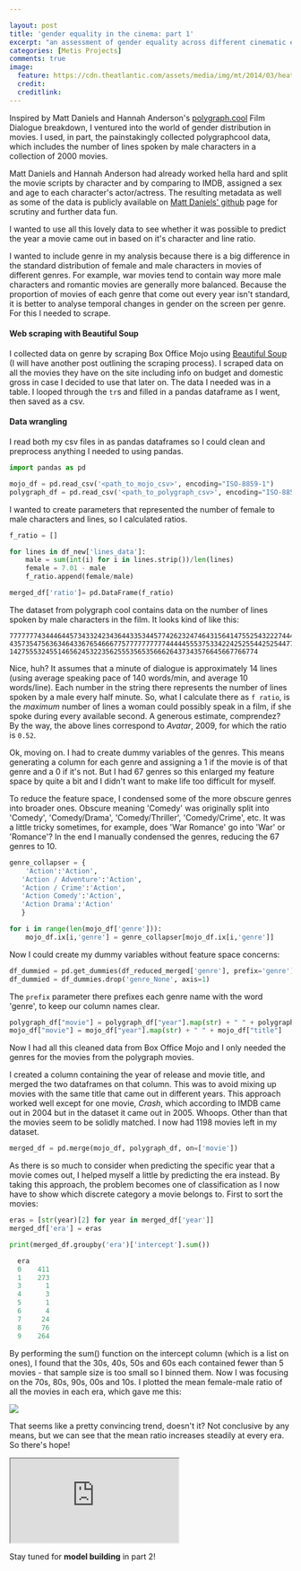 ```yaml
---

layout: post
title: 'gender equality in the cinema: part 1'
excerpt: "an assessment of gender equality across different cinematic eras"
categories: [Metis Projects]
comments: true
image:
  feature: https://cdn.theatlantic.com/assets/media/img/mt/2014/03/heathers1/lead_large.jpg
  credit: 
  creditlink:
---
```


Inspired by Matt Daniels and Hannah Anderson's [polygraph.cool](http://polygraph.cool/movies) Film Dialogue breakdown, I ventured into the world of gender distribution in movies. I used, in part, the painstakingly collected polygraphcool data, which includes the number of lines spoken by male characters in a collection of 2000 movies.

Matt Daniels and Hannah Anderson had already worked hella hard and split the movie scripts by character and by comparing to IMDB, assigned a sex and age to each character's actor/actress. The resulting metadata as well as some of the data is publicly available on [Matt Daniels' github](https://github.com/matthewfdaniels/scripts/) page for scrutiny and further data fun. 

I wanted to use all this lovely data to see whether it was possible to predict the year a movie came out in based on it's character and line ratio. 

I wanted to include genre in my analysis because there is a big difference in the standard distribution of female and male characters in movies of different genres. For example, war movies tend to contain way more male characters and romantic movies are generally more balanced. Because the proportion of movies of each genre that come out every year isn't standard, it is better to analyse temporal changes in gender on the screen per genre. For this I needed to scrape.

#### Web scraping with Beautiful Soup

I collected data on genre by scraping Box Office Mojo using [Beautiful Soup](https://www.crummy.com/software/BeautifulSoup/)
(I will have another post outlining the scraping process). I scraped data on all the movies they have on the site including info on budget and domestic gross in case I decided to use that later on. The data I needed was in a table. I looped through the `tr`s and filled in a pandas dataframe as I went, then saved as a csv. 

#### Data wrangling
I read both my csv files in as pandas dataframes so I could clean and preprocess anything I needed to using pandas.

```python
import pandas as pd

mojo_df = pd.read_csv('<path_to_mojo_csv>', encoding="ISO-8859-1")
polygraph_df = pd.read_csv('<path_to_polygraph_csv>', encoding="ISO-8859-1")
```
I wanted to create parameters that represented the number of female to male characters and lines, so I calculated ratios.

```python
f_ratio = []

for lines in df_new['lines_data']:
    male = sum(int(i) for i in lines.strip())/len(lines)
    female = 7.01 - male
    f_ratio.append(female/male)

merged_df['ratio']= pd.DataFrame(f_ratio)

```

The dataset from polygraph cool contains data on the number of lines spoken by male characters in the film. It looks kind of like this: 

```
777777743444644573433242343644335344577426232474643156414755254322274446
435735475636346433676546667757777777777444445553753342242525544252544775263
14275553245514656245322356255535653566626437343576645667766774
``` 

Nice, huh?
It assumes that a minute of dialogue is approximately 14 lines (using average speaking pace of 140 words/min, and average 10 words/line). Each number in the string there represents the number of lines spoken by a male every half minute. So, what I calculate there as `f ratio`, is the _maximum_ number of lines a woman could possibly speak in a film, if she spoke during every available second. A generous estimate, comprendez? By the way, the above lines correspond to _Avatar_, 2009, for which the ratio is `0.52`.

Ok, moving on. I had to create dummy variables of the genres. This means generating a column for each genre and assigning a 1 if the movie is of that genre and a 0 if it's not. But I had 67 genres so this enlarged my feature space by quite a bit and I didn't want to make life too difficult for myself.

To reduce the feature space, I condensed some of the more obscure genres into broader ones. Obscure meaning 'Comedy' was originally split into 'Comedy', 'Comedy/Drama', 'Comedy/Thriller', 'Comedy/Crime', etc. It was a little tricky sometimes, for example, does 'War Romance' go into 'War' or 'Romance'? In the end I manually condensed the genres, reducing the 67 genres to 10.

```python
genre_collapser = {
	'Action':'Action',
   'Action / Adventure':'Action',
   'Action / Crime':'Action',
   'Action Comedy':'Action',
   'Action Drama':'Action'
   }

for i in range(len(mojo_df['genre'])):
    mojo_df.ix[i,'genre'] = genre_collapser[mojo_df.ix[i,'genre']]
```

Now I could create my dummy variables without feature space concerns:

```python
df_dummied = pd.get_dummies(df_reduced_merged['genre'], prefix='genre')
df_dummied = df_dummies.drop('genre_None', axis=1)
```
The `prefix` parameter there prefixes each genre name with the word 'genre', to keep our column names clear.

```python
polygraph_df["movie"] = polygraph_df["year"].map(str) + " " + polygraph_df["title"]
mojo_df["movie"] = mojo_df["year"].map(str) + " " + mojo_df["title"]
```
<!-- ![Alt text](http://potherca.github.io/StackOverflow/question.13808020.include-an-svg-hosted-on-github-in-markdown/controllers_brief.svg) -->

Now I had all this cleaned data from Box Office Mojo and I only needed the genres for the movies from the polygraph movies.

I created a column containing the year of release and movie title, and merged the two dataframes on that column. This was to avoid mixing up movies with the same title that came out in different years. This approach worked well except for one movie, _Crash_, which according to IMDB came out in 2004 but in the dataset it came out in 2005. Whoops. Other than that the movies seem to be solidly matched. I now had 1198 movies left in my dataset.

```python
merged_df = pd.merge(mojo_df, polygraph_df, on=['movie'])
```

As there is so much to consider when predicting the specific year that a movie comes out, I helped myself a little by predicting the era instead. By taking this approach, the problem becomes one of classification as I now have to show which discrete category a movie belongs to. First to sort the movies:

```python
eras = [str(year)[2] for year in merged_df['year']]
merged_df['era'] = eras

print(merged_df.groupby('era')['intercept'].sum())

  era
  0    411
  1    273
  3      1
  4      3
  5      1
  6      4
  7     24
  8     76
  9    264
```

By performing the sum() function on the intercept column (which is a list on ones), I found that the 30s, 40s, 50s and 60s each contained fewer than 5 movies - that sample size is too small so I binned them. Now I was focusing on the 70s, 80s, 90s, 00s and 10s. I plotted the mean female-male ratio of all the movies in each era, which gave me this:

![](https://github.com/deenhe91/deenhe91.github.io/blob/master/images/era_ratio.png?raw=true)

That seems like a pretty convincing trend, doesn't it? Not conclusive by any means, but we can see that the mean ratio increases steadily at every era. So there's hope!

<!-- stratified test/train split -->
<!-- what can you do about varied category sizes? -->

<iframe src="https://raw.githubusercontent.com/deenhe91/deenhe91.github.io/master/images/eras.html"></iframe>

Stay tuned for __model building__ in part 2!
















